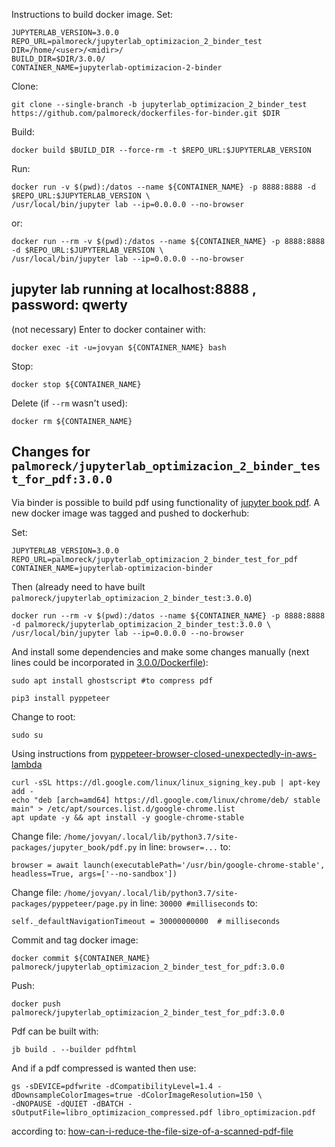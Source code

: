 Instructions to build docker image. Set:

```
JUPYTERLAB_VERSION=3.0.0
REPO_URL=palmoreck/jupyterlab_optimizacion_2_binder_test
DIR=/home/<user>/<midir>/
BUILD_DIR=$DIR/3.0.0/
CONTAINER_NAME=jupyterlab-optimizacion-2-binder
```

Clone:

```
git clone --single-branch -b jupyterlab_optimizacion_2_binder_test https://github.com/palmoreck/dockerfiles-for-binder.git $DIR
```

Build:

```
docker build $BUILD_DIR --force-rm -t $REPO_URL:$JUPYTERLAB_VERSION
```

Run:

```
docker run -v $(pwd):/datos --name ${CONTAINER_NAME} -p 8888:8888 -d $REPO_URL:$JUPYTERLAB_VERSION \
/usr/local/bin/jupyter lab --ip=0.0.0.0 --no-browser
```

or:

```
docker run --rm -v $(pwd):/datos --name ${CONTAINER_NAME} -p 8888:8888 -d $REPO_URL:$JUPYTERLAB_VERSION \
/usr/local/bin/jupyter lab --ip=0.0.0.0 --no-browser
```


## jupyter lab running at localhost:8888 , password: qwerty

(not necessary) Enter to docker container with:

```
docker exec -it -u=jovyan ${CONTAINER_NAME} bash
```

Stop:

```
docker stop ${CONTAINER_NAME}
```

Delete (if `--rm` wasn't used):


```
docker rm ${CONTAINER_NAME}
```

## Changes for `palmoreck/jupyterlab_optimizacion_2_binder_test_for_pdf:3.0.0`

Via binder is possible to build pdf using functionality of [jupyter book pdf](https://jupyterbook.org/advanced/pdf.html). A new docker image was tagged and pushed to dockerhub:

Set:

```
JUPYTERLAB_VERSION=3.0.0
REPO_URL=palmoreck/jupyterlab_optimizacion_2_binder_test_for_pdf
CONTAINER_NAME=jupyterlab-optimizacion-binder
```

Then (already need to have built `palmoreck/jupyterlab_optimizacion_2_binder_test:3.0.0`)

```
docker run --rm -v $(pwd):/datos --name ${CONTAINER_NAME} -p 8888:8888 -d palmoreck/jupyterlab_optimizacion_2_binder_test:3.0.0 \
/usr/local/bin/jupyter lab --ip=0.0.0.0 --no-browser
```

And install some dependencies and make some changes manually (next lines could be incorporated in [3.0.0/Dockerfile](3.0.0/Dockerfile)):

```
sudo apt install ghostscript #to compress pdf

pip3 install pyppeteer
```

Change to root:

```
sudo su
```

Using instructions from [pyppeteer-browser-closed-unexpectedly-in-aws-lambda](https://stackoverflow.com/questions/61780476/pyppeteer-browser-closed-unexpectedly-in-aws-lambda)

```
curl -sSL https://dl.google.com/linux/linux_signing_key.pub | apt-key add -
echo "deb [arch=amd64] https://dl.google.com/linux/chrome/deb/ stable main" > /etc/apt/sources.list.d/google-chrome.list
apt update -y && apt install -y google-chrome-stable
```

Change file: `/home/jovyan/.local/lib/python3.7/site-packages/jupyter_book/pdf.py` in line: `browser=...` to:

```
browser = await launch(executablePath='/usr/bin/google-chrome-stable', headless=True, args=['--no-sandbox'])
```

Change file: `/home/jovyan/.local/lib/python3.7/site-packages/pyppeteer/page.py` in line: `30000 #milliseconds` to:

```
self._defaultNavigationTimeout = 30000000000  # milliseconds
```

Commit and tag docker image:

```
docker commit ${CONTAINER_NAME} palmoreck/jupyterlab_optimizacion_2_binder_test_for_pdf:3.0.0
```

Push:

```
docker push palmoreck/jupyterlab_optimizacion_2_binder_test_for_pdf:3.0.0
```

Pdf can be built with:

```
jb build . --builder pdfhtml
```

And if a pdf compressed is wanted then use:

```
gs -sDEVICE=pdfwrite -dCompatibilityLevel=1.4 -dDownsampleColorImages=true -dColorImageResolution=150 \
-dNOPAUSE -dQUIET -dBATCH -sOutputFile=libro_optimizacion_compressed.pdf libro_optimizacion.pdf
```

according to: [how-can-i-reduce-the-file-size-of-a-scanned-pdf-file](https://askubuntu.com/questions/113544/how-can-i-reduce-the-file-size-of-a-scanned-pdf-file)

